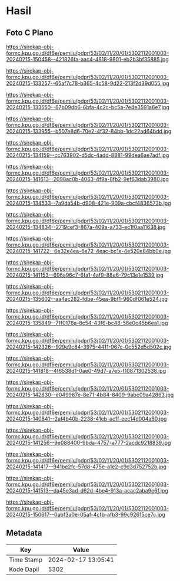 # Hasil

## Foto C Plano

https://sirekap-obj-formc.kpu.go.id/df6e/pemilu/pdpr/53/02/11/20/01/5302112001003-20240215-150458--421826fa-aac4-4818-9801-eb2b3bf35885.jpg

https://sirekap-obj-formc.kpu.go.id/df6e/pemilu/pdpr/53/02/11/20/01/5302112001003-20240215-133257--65af7c78-b365-4c58-9d22-213f2d39d055.jpg

https://sirekap-obj-formc.kpu.go.id/df6e/pemilu/pdpr/53/02/11/20/01/5302112001003-20240215-133550--67b09db6-6bfa-4c2c-bc5a-7e4e3591a6e7.jpg

https://sirekap-obj-formc.kpu.go.id/df6e/pemilu/pdpr/53/02/11/20/01/5302112001003-20240215-133955--b507e8d6-70e2-4f32-84bb-1dc22ad64bdd.jpg

https://sirekap-obj-formc.kpu.go.id/df6e/pemilu/pdpr/53/02/11/20/01/5302112001003-20240215-134159--cc763902-d5dc-4add-8881-99dea6ae7adf.jpg

https://sirekap-obj-formc.kpu.go.id/df6e/pemilu/pdpr/53/02/11/20/01/5302112001003-20240215-141613--2098ac0b-4063-4f9a-8fb2-9ef63dab3980.jpg

https://sirekap-obj-formc.kpu.go.id/df6e/pemilu/pdpr/53/02/11/20/01/5302112001003-20240215-134533--7a9da54b-d908-421e-909a-cbcf4836573b.jpg

https://sirekap-obj-formc.kpu.go.id/df6e/pemilu/pdpr/53/02/11/20/01/5302112001003-20240215-134834--2719cef3-867a-409a-a733-ec1f0aa11638.jpg

https://sirekap-obj-formc.kpu.go.id/df6e/pemilu/pdpr/53/02/11/20/01/5302112001003-20240215-141722--6e32e4ea-6e72-4eac-bc1e-4e520e84bb0e.jpg

https://sirekap-obj-formc.kpu.go.id/df6e/pemilu/pdpr/53/02/11/20/01/5302112001003-20240215-141153--696a96c7-6fa1-4af9-88e6-79c13e1e1539.jpg

https://sirekap-obj-formc.kpu.go.id/df6e/pemilu/pdpr/53/02/11/20/01/5302112001003-20240215-135602--aa4ac282-fdbe-45ea-9bf1-960df061e524.jpg

https://sirekap-obj-formc.kpu.go.id/df6e/pemilu/pdpr/53/02/11/20/01/5302112001003-20240215-135849--71f0178a-8c54-43f6-bc48-56e0c45b6ea1.jpg

https://sirekap-obj-formc.kpu.go.id/df6e/pemilu/pdpr/53/02/11/20/01/5302112001003-20240215-142326--929e9c84-3975-4411-967c-0c552d5d502c.jpg

https://sirekap-obj-formc.kpu.go.id/df6e/pemilu/pdpr/53/02/11/20/01/5302112001003-20240215-141818--4f6538d1-0ae0-49d7-a7e5-f10871302538.jpg

https://sirekap-obj-formc.kpu.go.id/df6e/pemilu/pdpr/53/02/11/20/01/5302112001003-20240215-142830--e049967e-8e71-4b84-8409-9abc09a42863.jpg

https://sirekap-obj-formc.kpu.go.id/df6e/pemilu/pdpr/53/02/11/20/01/5302112001003-20240215-140841--2af4b40b-2238-41eb-ac1f-eec14d004a60.jpg

https://sirekap-obj-formc.kpu.go.id/df6e/pemilu/pdpr/53/02/11/20/01/5302112001003-20240215-141256--9e088400-9bda-4757-a777-2acdc9218839.jpg

https://sirekap-obj-formc.kpu.go.id/df6e/pemilu/pdpr/53/02/11/20/01/5302112001003-20240215-141417--941be2fc-57d8-475e-a1e2-c9d3d752752b.jpg

https://sirekap-obj-formc.kpu.go.id/df6e/pemilu/pdpr/53/02/11/20/01/5302112001003-20240215-141513--da45e3ad-d62d-4be4-913a-acac2aba9e6f.jpg

https://sirekap-obj-formc.kpu.go.id/df6e/pemilu/pdpr/53/02/11/20/01/5302112001003-20240215-150617--0abf3a0e-05af-4cfb-afb3-99c92615ce7c.jpg


## Metadata

| Key        | Value               |
| ---------- | ------------------- |
| Time Stamp | 2024-02-17 13:05:41 |
| Kode Dapil | 5302                |



